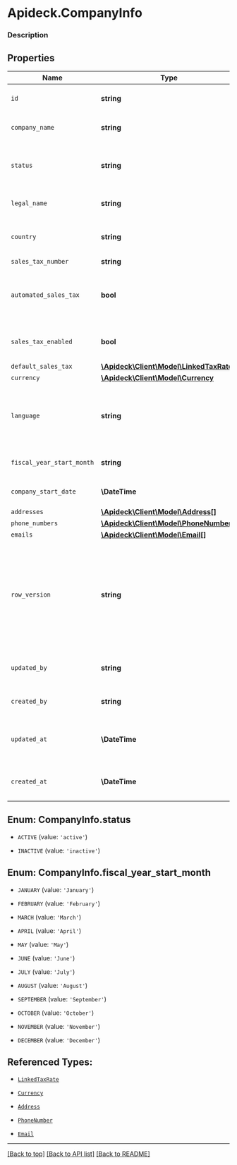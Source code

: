 # Apideck.CompanyInfo

### Description

## Properties
Name | Type | Description | Notes
------------ | ------------- | ------------- | -------------
`id` | **string** | A unique identifier for an object. | [optional] 
`company_name` | **string** | The name of the company. | [optional] 
`status` | **string** | Based on the status some functionality is enabled or disabled. | [optional] 
`legal_name` | **string** | The legal name of the company | [optional] 
`country` | **string** | country code according to ISO 3166-1 alpha-2. | [optional] 
`sales_tax_number` | **string** |  | [optional] 
`automated_sales_tax` | **bool** | Whether sales tax is calculated automatically for the company | [optional] 
`sales_tax_enabled` | **bool** | Whether sales tax is enabled for the company | [optional] 
`default_sales_tax` | [**\Apideck\Client\Model\LinkedTaxRate**](LinkedTaxRate.md) |  | [optional] 
`currency` | [**\Apideck\Client\Model\Currency**](Currency.md) |  | [optional] 
`language` | **string** | language code according to ISO 639-1. For the United States - EN | [optional] 
`fiscal_year_start_month` | **string** | The start month of fiscal year. | [optional] 
`company_start_date` | **\DateTime** | Date when company file was created | [optional] 
`addresses` | [**\Apideck\Client\Model\Address[]**](Address.md) |  | [optional] 
`phone_numbers` | [**\Apideck\Client\Model\PhoneNumber[]**](PhoneNumber.md) |  | [optional] 
`emails` | [**\Apideck\Client\Model\Email[]**](Email.md) |  | [optional] 
`row_version` | **string** | A binary value used to detect updates to a object and prevent data conflicts. It is incremented each time an update is made to the object. | [optional] 
`updated_by` | **string** | The user who last updated the object. | [optional] 
`created_by` | **string** | The user who created the object. | [optional] 
`updated_at` | **\DateTime** | The date and time when the object was last updated. | [optional] 
`created_at` | **\DateTime** | The date and time when the object was created. | [optional] 





<a name="STATUS"></a>
## Enum: CompanyInfo.status


* `ACTIVE` (value: `'active'`)

* `INACTIVE` (value: `'inactive'`)




<a name="FISCAL_YEAR_START_MONTH"></a>
## Enum: CompanyInfo.fiscal_year_start_month


* `JANUARY` (value: `'January'`)

* `FEBRUARY` (value: `'February'`)

* `MARCH` (value: `'March'`)

* `APRIL` (value: `'April'`)

* `MAY` (value: `'May'`)

* `JUNE` (value: `'June'`)

* `JULY` (value: `'July'`)

* `AUGUST` (value: `'August'`)

* `SEPTEMBER` (value: `'September'`)

* `OCTOBER` (value: `'October'`)

* `NOVEMBER` (value: `'November'`)

* `DECEMBER` (value: `'December'`)




## Referenced Types:








* [`LinkedTaxRate`](LinkedTaxRate.md)
* [`Currency`](Currency.md)



* [`Address`](Address.md)
* [`PhoneNumber`](PhoneNumber.md)
* [`Email`](Email.md)






---

[[Back to top]](#) [[Back to API list]](../../../../README.md#documentation-for-api-endpoints) [[Back to README]](../../../../README.md)


